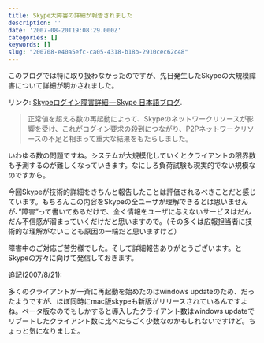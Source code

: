 ```yaml
---
title: Skype大障害の詳細が報告されました
description: ''
date: '2007-08-20T19:08:29.000Z'
categories: []
keywords: []
slug: "200708-e40a5efc-ca05-4318-b18b-2910cec62c48"
---
```

このブログでは特に取り扱わなかったのですが、先日発生したSkypeの大規模障害について詳細が明かされました。

リンク: [Skypeログイン障害詳細 — Skype 日本語ブログ](http://share.skype.com/sites/ja/2007/08/20/what_happened_on_aug_16.html "Skypeログイン障害詳細 - Skype 日本語ブログ").

> 正常値を超える数の再起動によって、Skypeのネットワークリソースが影響を受け、これがログイン要求の殺到につながり、P2Pネットワークリソースの不足と相まって重大な結果をもたらしました。

いわゆる数の問題ですね。システムが大規模化していくとクライアントの限界数も予測するのが難しくなっていきます。なにしろ負荷試験も現実的でない規模なのですから。

今回Skypeが技術的詳細をきちんと報告したことは評価されるべきことだと感じています。もちろんこの内容をSkypeの全ユーザが理解できるとは思いませんが、”障害”って書いてあるだけで、全く情報をユーザに与えないサービスはだんだん不信感が溜まっていくだけだと思いますので。（その多くは広報担当者に技術的な理解がないことも原因の一端だと思いますけど）

障害中のご対応ご苦労様でした。そして詳細報告ありがとうございます。とSkypeの方々に向けて発信しておきます。

追記(2007/8/21):

多くのクライアントが一斉に再起動を始めたのはwindows updateのため、だったようですが、ほぼ同時にmac版skypeも新版がリリースされているんですよね。ベータ版なのでもしかすると導入したクライアント数はwindows updateでリブートしたクライアント数に比べたらごく少数なのかもしれないですけど。ちょっと気になりました。